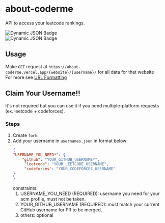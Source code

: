 # about-coderme

API to access your leetcode rankings.  

![Dynamic JSON Badge](https://img.shields.io/badge/dynamic/json?url=https%3A%2F%2Fabout-coderme.vercel.app%2Fleetcode%2Fjayampatel&query=%24.rating&style=flat-square&label=leetcode)  
![Dynamic JSON Badge](https://img.shields.io/badge/dynamic/json?url=https%3A%2F%2Fabout-coderme.vercel.app%2Fcodeforces%2Fjayampatel&query=%24.rating&style=flat-square&label=codeforces)  

## Usage

Make `GET` request at `https://about-coderme.vercel.app/{website}/{username}/` for all data for that website  
For more see [URL Formatting](docs/endpoints.md)  

## Claim Your Username!!

It's not required but you can use it if you need multiple-platform requests (ex. leetcode + codeforces).  

### Steps

1. Create `fork`.
2. Add your username in `usernames.json` in format below:
    ```json
    {
    "USERNAME_YOU_NEED*": {
        "github": "YOUR_GITHUB_USERNAME*",
         "leetcode": "YOUR_LEETCODE_USERNAME",
         "codeforces": "YOUR_CODEFORCES_USERNAME"
   }
   }
   ```
   constraints:
   1. USERNAME_YOU_NEED (REQUIRED): username you need for your acm profile, must not be taken.  
   2. YOUR_GITHUB_USERNAME (REQUIRED): must match your current GitHub username for PR to be merged.
   3. others: optional
